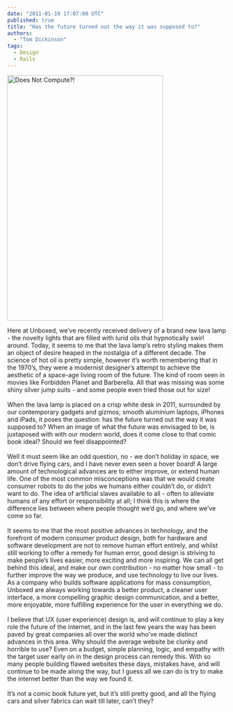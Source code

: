 ```yaml
---
date: "2011-01-19 17:07:00 UTC"
published: true
title: "Has the future turned out the way it was supposed to?"
authors:
  - "Tom Dickinson"
tags:
  - Design
  - Rails
---
```


<p><img alt="Does Not Compute?!" src="https://s3-eu-west-1.amazonaws.com/unboxed-web-image-uploader/d3aa22cabf6af24046148e4ab0c97750.jpg" style="width: 358px; height: 563px;" /></p>
<p>Here at Unboxed, we&rsquo;ve recently received delivery of a brand new lava lamp - the novelty lights that are filled with lurid oils that hypnotically swirl around. Today, it seems to me that the lava lamp&rsquo;s retro styling makes them an object of desire heaped in the nostalgia of a different decade. The science of hot oil is pretty simple, however it&rsquo;s worth remembering that in the 1970&rsquo;s, they were a modernist designer&rsquo;s attempt to achieve the aesthetic of a space-age living room of the future. The kind of room seen in movies like Forbidden Planet and Barberella. All that was missing was some shiny silver jump suits - and some people even tried those out for size!<br />
<br />
When the lava lamp is placed on a crisp white desk in 2011, surrounded by our contemporary gadgets and gizmos; smooth aluminium laptops, iPhones and iPads, it poses the question: has the future turned out the way it was supposed to? When an image of what the future was envisaged to be, is juxtaposed with with our modern world, does it come close to that comic book ideal? Should we feel disappointed?<br />
<br />
Well it must seem like an odd question, no - we don&rsquo;t holiday in space, we don&rsquo;t drive flying cars, and I have never even seen a hover board! A large amount of technological advances are to either improve, or extend human life. One of the most common misconceptions was that we would create consumer robots to do the jobs we humans either couldn&rsquo;t do, or didn&rsquo;t want to do. The idea of artificial slaves available to all - often to alleviate humans of any effort or responsibility at all; I think this is where the difference lies between where people thought we&rsquo;d go, and where we&rsquo;ve come so far.<br />
<br />
It seems to me that the most positive advances in technology, and the forefront of modern consumer product design, both for hardware and software development are not to remove human effort entirely, and whilst still working to offer a remedy for human error, good design is striving to make people&rsquo;s lives easier, more exciting and more inspiring. We can all get behind this ideal, and make our own contribution - no matter how small - to further improve the way we produce, and use technology to live our lives. As a company who builds software applications for mass consumption, Unboxed are always working towards a better product, a cleaner user interface, a more compelling graphic design communication, and a better, more enjoyable, more fulfilling experience for the user in everything we do.<br />
<br />
I believe that UX (user experience) design is, and will continue to play a key role the future of the internet, and in the last few years the way has been paved by great companies all over the world who&rsquo;ve made distinct advances in this area. Why should the average website be clunky and horrible to use? Even on a budget, simple planning, logic, and empathy with the target user early on in the design process can remedy this. With so many people building flawed websites these days, mistakes have, and will continue to be made along the way, but I guess all we can do is try to make the internet better than the way we found it.<br />
<br />
It&rsquo;s not a comic book future yet, but it&rsquo;s still pretty good, and all the flying cars and silver fabrics can wait till later, can&rsquo;t they?</p>
<p>&nbsp;</p>

